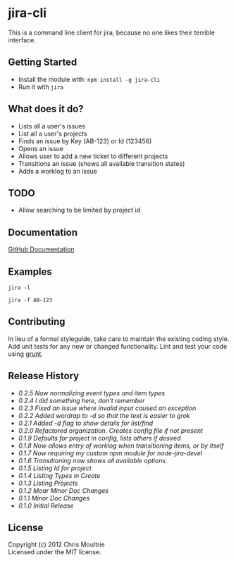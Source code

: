 # jira-cli

This is a command line client for jira, because no one likes their terrible
interface.

## Getting Started

*  Install the module with: `npm install -g jira-cli`
*  Run it with `jira`

## What does it do?

*  Lists all a user's issues
*  List all a user's projects
*  Finds an issue by Key (AB-123) or Id (123456)
*  Opens an issue 
*  Allows user to add a new ticket to different projects
*  Transitions an issue (shows all available transition states)
*  Adds a worklog to an issue

## TODO

*  Allow searching to be limited by project id

## Documentation

[GitHub Documentation](http://tebriel.github.com/jira-cli/)

## Examples

`jira -l`

`jira -f AB-123`

## Contributing

In lieu of a formal styleguide, take care to maintain the existing coding style. Add unit tests for any new or changed functionality. Lint and test your code using [grunt](https://github.com/gruntjs/grunt).


## Release History

*  _0.2.5 Now normalizing event types and item types_
*  _0.2.4 I did something here, don't remember_
*  _0.2.3 Fixed an issue where invalid input caused an exception_
*  _0.2.2 Added wordrap to -d so that the text is easier to grok_
*  _0.2.1 Added -d flag to show details for list/find_
*  _0.2.0 Refactored organization. Creates config file if not present_
*  _0.1.9 Defaults for project in config, lists others if desired_
*  _0.1.8 Now allows entry of worklog when transitioning items, or by itself_
*  _0.1.7 Now requiring my custom npm module for node-jira-devel_
*  _0.1.6 Transitioning now shows all available options_
*  _0.1.5 Listing Id for project_
*  _0.1.4 Listing Types in Create_
*  _0.1.3 Listing Projects_
*  _0.1.2 Moar Minor Doc Changes_
*  _0.1.1 Minor Doc Changes_
*  _0.1.0 Initial Release_

## License

Copyright (c) 2012 Chris Moultrie  
Licensed under the MIT license.
